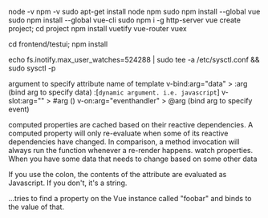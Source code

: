 node -v
npm -v
sudo apt-get install node npm
sudo npm install --global vue
sudo npm install --global vue-cli
sudo npm i -g http-server
vue create project; cd project
npm install vuetify vue-router vuex

cd frontend/testui; npm install

echo fs.inotify.max_user_watches=524288 | sudo tee -a /etc/sysctl.conf && sudo sysctl -p

argument to specify attribute name of template
v-bind:arg="data"         > :arg (bind arg to specify data)   :[`dynamic argument. i.e. javascript`]
v-slot:arg=""             > #arg ()
v-on:arg="eventhandler"   > @arg (bind arg to specify event)

computed properties are cached based on their reactive dependencies. A computed property will only re-evaluate when some of its reactive dependencies have changed.
In comparison, a method invocation will always run the function whenever a re-render happens.
watch properties. When you have some data that needs to change based on some other data

If you use the colon, the contents of the attribute are evaluated as Javascript.
If you don't, it's a string.
<my-component my-attr="foobar"></my-component>
<my-component :my-attr="'foobar'"></my-component>

<my-component :my-attr="foobar"></my-component>
...tries to find a property on the Vue instance called "foobar" and binds to the value of that.

<template>
  <div id="app">
    <div id="nav">
      <router-link to="/">Home</router-link> |
      <router-link to="/testcaselist">TestcaseList</router-link>
    </div>
    <router-view/>
  </div>
</template>

<style lang="scss">
#app {
  font-family: Avenir, Helvetica, Arial, sans-serif;
  -webkit-font-smoothing: antialiased;
  -moz-osx-font-smoothing: grayscale;
  text-align: center;
  color: #2c3e50;
}

#nav {
  padding: 30px;

  a {
    font-weight: bold;
    color: #2c3e50;

    &.router-link-exact-active {
      color: #42b983;
    }
  }
}
</style>
